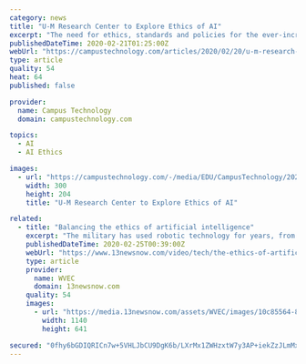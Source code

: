 ```yaml
---
category: news
title: "U-M Research Center to Explore Ethics of AI"
excerpt: "The need for ethics, standards and policies for the ever-increasing use of artificial intelligence and other emerging tech is the impetus behind a new research center at the University of Michigan. The Center for Ethics, Society and Computing (or ESC — \"Escape\" — for short) is \"dedicated to intervening when digital media and computing ..."
publishedDateTime: 2020-02-21T01:25:00Z
webUrl: "https://campustechnology.com/articles/2020/02/20/u-m-research-center-to-explore-ethics-of-ai.aspx"
type: article
quality: 54
heat: 64
published: false

provider:
  name: Campus Technology
  domain: campustechnology.com

topics:
  - AI
  - AI Ethics

images:
  - url: "https://campustechnology.com/-/media/EDU/CampusTechnology/2020-images/20200220ai.jpg"
    width: 300
    height: 204
    title: "U-M Research Center to Explore Ethics of AI"

related:
  - title: "Balancing the ethics of artificial intelligence"
    excerpt: "The military has used robotic technology for years, from operating rooms to battlefields. For all the upside, what checks are in place to keep them from going rogue?"
    publishedDateTime: 2020-02-25T00:39:00Z
    webUrl: "https://www.13newsnow.com/video/tech/the-ethics-of-artificial-intelligence/291-f2209d46-595e-4a39-9956-251edce8565e"
    type: article
    provider:
      name: WVEC
      domain: 13newsnow.com
    quality: 54
    images:
      - url: "https://media.13newsnow.com/assets/WVEC/images/10c85564-89cf-4436-bade-03725f4c3222/10c85564-89cf-4436-bade-03725f4c3222_1140x641.jpg"
        width: 1140
        height: 641

secured: "0fhy6bGDIQRICn7w+5VHLJbCU9DgK6b/LXrMx1ZWHzxtW7y3AP+iekZzJLmMxB35uKwA6Ik+DMclr5xTv+CyQIbEoZU7jYEi4N2UMTuwxmaY69mZMTHzF1PloiVDkOPNYAlwljZBGXW83Eyq3y9cP0wb1ygqdVuiyYe1YcU5rgXdTFPln/Yr+rYKGpZkqy1dqIAaVwZ8YZSVmDxv0zg28KOoEcAVdwPaam+UOAOxWVCb7IYjqLapEq02Blt9NUV5VFTWnX5pSD9EQ/rdTFaeU1bvSgOli/CwNBHncppBlnAQG/EbB5jo+pbIawFHlR9cto+LvlwhfWxj8GCzCVxCy6ymBXdp3TQjfRMkubLzYQ6dHFmlYZvymtTGeZaOFWQIZ4ssxGtOgTjRAYkSr3FRqwtxrfygB1XDRl8DmnnQzOouo7QWMhS/LPPLSKhAx0rW59eaJqIlHHmXvsbyzbQrLXoJALCVujuWC0xCo/1+uhE=;tIzUa+IdJejB1U8yecsC0w=="
---
```


